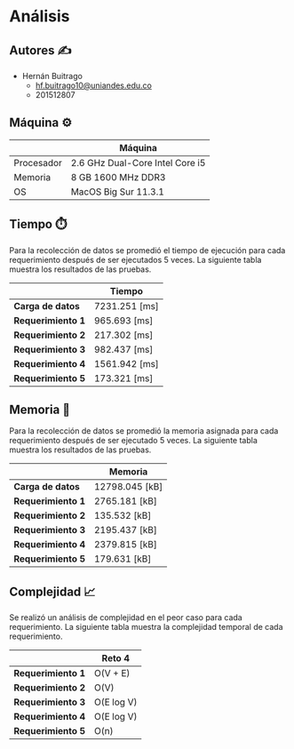 # Análisis

## Autores :writing_hand:
* Hernán Buitrago
  * hf.buitrago10@uniandes.edu.co
  * 201512807

## Máquina :gear:

| | Máquina |
| --- | --- |
| Procesador | 2.6 GHz Dual-Core Intel Core i5 |
| Memoria | 8 GB 1600 MHz DDR3 |
| OS | MacOS Big Sur 11.3.1 |

## Tiempo :stopwatch:
Para la recolección de datos se promedió el tiempo de ejecución para cada requerimiento después de ser ejecutados 5 veces. La siguiente tabla muestra los resultados de las pruebas.

|  | Tiempo |
| --- | --- |
| __Carga de datos__ | 7231.251 [ms] |
| __Requerimiento 1__ | 965.693 [ms] |
| __Requerimiento 2__ | 217.302 [ms] |
| __Requerimiento 3__ | 982.437 [ms] |
| __Requerimiento 4__ | 1561.942 [ms] |
| __Requerimiento 5__ | 173.321 [ms] |

## Memoria :file_folder:
Para la recolección de datos se promedió la memoria asignada para cada requerimiento después de ser ejecutado 5 veces. La siguiente tabla muestra los resultados de las pruebas.

|  | Memoria |
| --- | --- |
| __Carga de datos__ | 12798.045 [kB] |
| __Requerimiento 1__ | 2765.181 [kB] |
| __Requerimiento 2__ | 135.532 [kB] |
| __Requerimiento 3__ | 2195.437 [kB] |
| __Requerimiento 4__ | 2379.815 [kB] |
| __Requerimiento 5__ | 179.631 [kB] |

## Complejidad :chart_with_upwards_trend:
Se realizó un análisis de complejidad en el peor caso para cada requerimiento. La siguiente tabla muestra la complejidad temporal de cada requerimiento.

|  | Reto 4 |
| --- | --- |
| __Requerimiento 1__ | O(V + E) |
| __Requerimiento 2__ | O(V) |
| __Requerimiento 3__ | O(E log V) |
| __Requerimiento 4__ | O(E log V) |
| __Requerimiento 5__ | O(n) |
